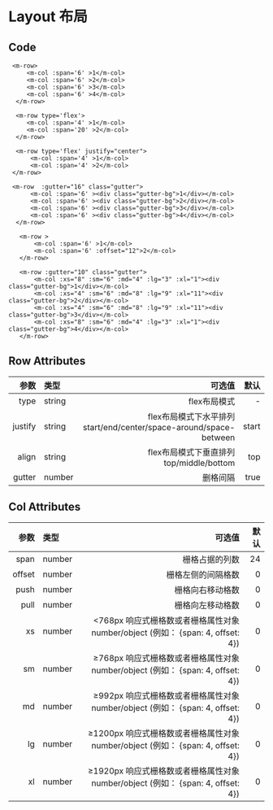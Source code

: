 # Layout 布局


<ClientOnly>
  <layout-demo/>
</ClientOnly>


<h2>Code</h2>

```vue
 <m-row>
     <m-col :span='6' >1</m-col>
     <m-col :span='6' >2</m-col>
     <m-col :span='6' >3</m-col>
     <m-col :span='6' >4</m-col>
  </m-row>

  <m-row type='flex'>
     <m-col :span='4' >1</m-col>
     <m-col :span='20' >2</m-col>
  </m-row>

  <m-row type='flex' justify="center">
      <m-col :span='4' >1</m-col>
      <m-col :span='4' >2</m-col>
 </m-row>

 <m-row  :gutter="16" class="gutter">
      <m-col :span='6' ><div class="gutter-bg">1</div></m-col>
      <m-col :span='6' ><div class="gutter-bg">2</div></m-col>
      <m-col :span='6' ><div class="gutter-bg">3</div></m-col>
      <m-col :span='6' ><div class="gutter-bg">4</div></m-col>
  </m-row>

   <m-row >
       <m-col :span='6' >1</m-col>
       <m-col :span='6' :offset="12">2</m-col>
   </m-row>

   <m-row :gutter="10" class="gutter">
       <m-col :xs="8" :sm="6" :md="4" :lg="3" :xl="1"><div class="gutter-bg">1</div></m-col>
       <m-col :xs="4" :sm="6" :md="8" :lg="9" :xl="11"><div class="gutter-bg">2</div></m-col>
       <m-col :xs="4" :sm="6" :md="8" :lg="9" :xl="11"><div class="gutter-bg">3</div></m-col>
       <m-col :xs="8" :sm="6" :md="4" :lg="3" :xl="1"><div class="gutter-bg">4</div></m-col>
   </m-row>
```

<h2>Row Attributes</h2>

| 参数        | 类型 | 可选值     | 默认  |
| -------------: |:--------| -----------:| -----:|
| type      | string | flex布局模式  | - |
| justify      | string | flex布局模式下水平排列 start/end/center/space-around/space-between | start |
| align  | string | flex布局模式下垂直排列 top/middle/bottom | top |
| gutter   | number | 删格间隔 | true |


<h2>Col Attributes</h2>

| 参数        | 类型 | 可选值     | 默认  |
| -------------: |:--------| -----------:| -----:|
| span      | number | 栅格占据的列数  | 24 |
| offset      | number | 栅格左侧的间隔格数  | 0 |
| push  | number | 栅格向右移动格数  | 0 |
| pull  | number | 栅格向左移动格数  | 0 |
| xs  | number | <768px 响应式栅格数或者栅格属性对象	number/object (例如： {span: 4, offset: 4})  | 0 |
| sm  | number | ≥768px 响应式栅格数或者栅格属性对象	number/object (例如： {span: 4, offset: 4})  | 0 |
| md  | number | ≥992px 响应式栅格数或者栅格属性对象	number/object (例如： {span: 4, offset: 4})  | 0 |
| lg  | number | ≥1200px 响应式栅格数或者栅格属性对象	number/object (例如： {span: 4, offset: 4})  | 0 |
| xl  | number | ≥1920px 响应式栅格数或者栅格属性对象	number/object (例如： {span: 4, offset: 4})  | 0 |


